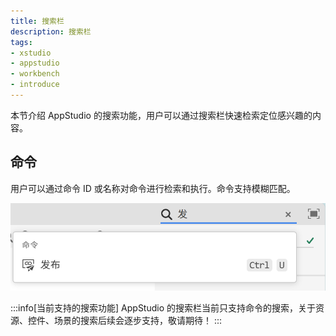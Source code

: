 ```yaml
---
title: 搜索栏
description: 搜索栏
tags:
- xstudio
- appstudio
- workbench
- introduce
---
```



本节介绍 AppStudio 的搜索功能，用户可以通过搜索栏快速检索定位感兴趣的内容。

## 命令

用户可以通过命令 ID 或名称对命令进行检索和执行。命令支持模糊匹配。

![搜索“发”相关的命令 =500x](image.png)


:::info[当前支持的搜索功能]
AppStudio 的搜索栏当前只支持命令的搜索，关于资源、控件、场景的搜索后续会逐步支持，敬请期待！
:::
